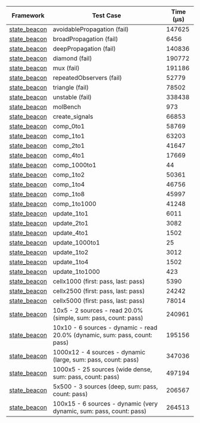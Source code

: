 | Framework | Test Case | Time (μs) |
| --- | --- | --- |
| [state_beacon](https://github.com/jinyus/dart_beacon) | avoidablePropagation (fail) | 147625 |
| [state_beacon](https://github.com/jinyus/dart_beacon) | broadPropagation (fail) | 6456 |
| [state_beacon](https://github.com/jinyus/dart_beacon) | deepPropagation (fail) | 140836 |
| [state_beacon](https://github.com/jinyus/dart_beacon) | diamond (fail) | 190772 |
| [state_beacon](https://github.com/jinyus/dart_beacon) | mux (fail) | 191186 |
| [state_beacon](https://github.com/jinyus/dart_beacon) | repeatedObservers (fail) | 52779 |
| [state_beacon](https://github.com/jinyus/dart_beacon) | triangle (fail) | 78502 |
| [state_beacon](https://github.com/jinyus/dart_beacon) | unstable (fail) | 338438 |
| [state_beacon](https://github.com/jinyus/dart_beacon) | molBench | 973 |
| [state_beacon](https://github.com/jinyus/dart_beacon) | create_signals | 66853 |
| [state_beacon](https://github.com/jinyus/dart_beacon) | comp_0to1 | 58769 |
| [state_beacon](https://github.com/jinyus/dart_beacon) | comp_1to1 | 63203 |
| [state_beacon](https://github.com/jinyus/dart_beacon) | comp_2to1 | 41647 |
| [state_beacon](https://github.com/jinyus/dart_beacon) | comp_4to1 | 17669 |
| [state_beacon](https://github.com/jinyus/dart_beacon) | comp_1000to1 | 44 |
| [state_beacon](https://github.com/jinyus/dart_beacon) | comp_1to2 | 50361 |
| [state_beacon](https://github.com/jinyus/dart_beacon) | comp_1to4 | 46756 |
| [state_beacon](https://github.com/jinyus/dart_beacon) | comp_1to8 | 45997 |
| [state_beacon](https://github.com/jinyus/dart_beacon) | comp_1to1000 | 41248 |
| [state_beacon](https://github.com/jinyus/dart_beacon) | update_1to1 | 6011 |
| [state_beacon](https://github.com/jinyus/dart_beacon) | update_2to1 | 3082 |
| [state_beacon](https://github.com/jinyus/dart_beacon) | update_4to1 | 1502 |
| [state_beacon](https://github.com/jinyus/dart_beacon) | update_1000to1 | 25 |
| [state_beacon](https://github.com/jinyus/dart_beacon) | update_1to2 | 3012 |
| [state_beacon](https://github.com/jinyus/dart_beacon) | update_1to4 | 1502 |
| [state_beacon](https://github.com/jinyus/dart_beacon) | update_1to1000 | 423 |
| [state_beacon](https://github.com/jinyus/dart_beacon) | cellx1000 (first: pass, last: pass) | 5390 |
| [state_beacon](https://github.com/jinyus/dart_beacon) | cellx2500 (first: pass, last: pass) | 24242 |
| [state_beacon](https://github.com/jinyus/dart_beacon) | cellx5000 (first: pass, last: pass) | 78014 |
| [state_beacon](https://github.com/jinyus/dart_beacon) | 10x5 - 2 sources - read 20.0% (simple, sum: pass, count: pass) | 240961 |
| [state_beacon](https://github.com/jinyus/dart_beacon) | 10x10 - 6 sources - dynamic - read 20.0% (dynamic, sum: pass, count: pass) | 195156 |
| [state_beacon](https://github.com/jinyus/dart_beacon) | 1000x12 - 4 sources - dynamic (large, sum: pass, count: pass) | 347036 |
| [state_beacon](https://github.com/jinyus/dart_beacon) | 1000x5 - 25 sources (wide dense, sum: pass, count: pass) | 497194 |
| [state_beacon](https://github.com/jinyus/dart_beacon) | 5x500 - 3 sources (deep, sum: pass, count: pass) | 206567 |
| [state_beacon](https://github.com/jinyus/dart_beacon) | 100x15 - 6 sources - dynamic (very dynamic, sum: pass, count: pass) | 264513 |
